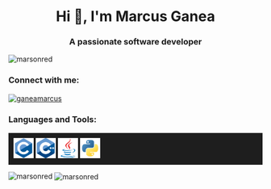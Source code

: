 <h1 align="center">Hi 👋, I'm Marcus Ganea</h1>
<h3 align="center">A passionate software developer</h3>

<p align="left"> <img src="https://komarev.com/ghpvc/?username=marsonred&label=Profile%20views&color=0e75b6&style=flat" alt="marsonred" /> </p>

<h3 align="left">Connect with me:</h3>
<p align="left">
<a href="https://twitter.com/ganeamarcus" target="blank"><img align="center" src="https://raw.githubusercontent.com/rahuldkjain/github-profile-readme-generator/master/src/images/icons/Social/twitter.svg" alt="ganeamarcus" height="30" width="40" /></a>
</p>

<h3 align="left">Languages and Tools:</h3>
<p align="left" style="background-color: #1E1E1E; padding: 10px;"> <a href="https://www.cprogramming.com/" target="_blank" rel="noreferrer"> <img src="https://raw.githubusercontent.com/devicons/devicon/master/icons/c/c-original.svg" alt="c" width="40" height="40"/> </a> <a href="https://www.w3schools.com/cpp/" target="_blank" rel="noreferrer"> <img src="https://raw.githubusercontent.com/devicons/devicon/master/icons/cplusplus/cplusplus-original.svg" alt="cplusplus" width="40" height="40"/> </a> <a href="https://www.java.com" target="_blank" rel="noreferrer"> <img src="https://raw.githubusercontent.com/devicons/devicon/master/icons/java/java-original.svg" alt="java" width="40" height="40"/> </a> <a href="https://www.python.org" target="_blank" rel="noreferrer"> <img src="https://raw.githubusercontent.com/devicons/devicon/master/icons/python/python-original.svg" alt="python" width="40" height="40"/> </a> </p>

<p><img align="left" src="https://github-readme-stats.vercel.app/api/top-langs?username=marsonred&show_icons=true&locale=en&layout=compact" alt="marsonred" /></p>

<p>&nbsp;<img align="center" src="https://github-readme-stats.vercel.app/api?username=marsonred&show_icons=true&locale=en" alt="marsonred" /></p>
